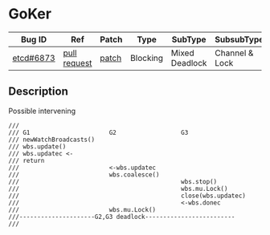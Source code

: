 
# GoKer

| Bug ID|  Ref | Patch | Type | SubType | SubsubType |
| ----  | ---- | ----  | ---- | ---- | ---- |
|[etcd#6873]|[pull request]|[patch]| Blocking | Mixed Deadlock | Channel & Lock |

[etcd#6873]:(etcd6873_test.go)
[patch]:https://github.com/etcd-io/etcd/pull/6873/files
[pull request]:https://github.com/etcd-io/etcd/pull/6873
 
## Description

Possible intervening

```
///
/// G1						G2					G3
/// newWatchBroadcasts()
///	wbs.update()
/// wbs.updatec <-
/// return
///							<-wbs.updatec
///							wbs.coalesce()
///												wbs.stop()
///												wbs.mu.Lock()
///												close(wbs.updatec)
///												<-wbs.donec
///							wbs.mu.Lock()
///---------------------G2,G3 deadlock-------------------------
///
```

